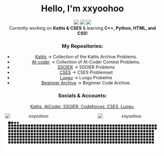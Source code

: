<h1 align="center">Hello, I'm xxyoohoo </h1>
<!--<h2 align="center"> Vocalist, Flautist, Pianist, Swimmer, Debater, Programmer! <3</h2> -->
  
<!-- Page views and stuff -->

<section align = "center">
<img src="https://img.shields.io/github/last-commit/xxyoohoo/KattisJudge.cpp?style=for-the-badge">
<img src="https://komarev.com/ghpvc/?username=xxyoohoo&style=for-the-badge">
<img src="https://img.shields.io/github/followers/xxyoohoo?style=for-the-badge&color=blueviolet">

<section align = "center">
 Currently working on <strong>Kattis & CSES</strong> & learning <strong>C++, Python, HTML, and CSS!</strong>
</section>

<h3 align="center">My Repositories:</h3>

- [Kattis](https://github.com/xxyoohoo/KattisJudge.cpp) -> Collection of the Kattis Archive Problems.
- [At-coder](https://github.com/xxyoohoo/AtCoder-Japan) -> Collection of At-Coder Contest Problems.
- [SSOIER](https://github.com/xxyoohoo/SSOIER) -> SSOIER Problems
- [CSES](https://github.com/xxyoohoo/CSES) -> CSES Problemset
- [Luogu](https://github.com/xxyoohoo/Luogu) -> Luogu Probelms
- [Beginner Archive](https://github.com/xxyoohoo/Random-Stuff ) -> Beginner Code Archive.


<h3 align="center"> Socials & Accounts:</h3>

[Kattis, ](https://open.kattis.com/users/xxyoohoo)
[AtCoder, ](https://atcoder.jp/users/xxyoohoo)
[SSOIER, ](http://ybt.ssoier.cn:8088/userinfo.php?name=xxyoohoo)
[Codeforces, ](https://codeforces.com/profile/xxyoohoo)
[CSES, ](https://codeforces.com/profile/xxyoohoo)
[Luogu, ](https://www.luogu.com.cn/user/579545)

<!-- Languages stuff -->
<!-- <h3 align="center">Languages:</h3>

<p align="center">
  <a href="https://www.w3schools.com/cpp/" target="_blank" rel="noreferrer"><img src="https://raw.githubusercontent.com/devicons/devicon/master/icons/cplusplus/cplusplus-original.svg" alt="cplusplus" width="40" height="40"/></a>
  <a href="https://www.w3schools.com/css/" target="_blank" rel="noreferrer"><img src="https://raw.githubusercontent.com/devicons/devicon/master/icons/css3/css3-original-wordmark.svg" alt="css3" width="40" height="40"/></a>
  <a href="https://www.w3.org/html/" target="_blank" rel="noreferrer"><img src="https://raw.githubusercontent.com/devicons/devicon/master/icons/html5/html5-original-wordmark.svg" alt="html5" width="40" height="40"/></a>
  <a href="https://www.python.org" target="_blank" rel="noreferrer"><img src="https://raw.githubusercontent.com/devicons/devicon/master/icons/python/python-original.svg" alt="python" width="40" height="40"/></a>
</p>


<!-- stats -->



<p><img align="left" src="https://github-readme-stats.vercel.app/api?username=xxyoohoo&show_icons=true&locale=en" alt="xxyoohoo" width="40%" height="40%" /></p>
<p><img align="right" src="https://github-readme-streak-stats.herokuapp.com/?user=xxyoohoo&" alt="xxyoohoo" width="40%" height="40%" /></p>


<!-- Snake GIF -->
<p align="center">
  <img src="https://github.com/xxyoohoo/xxyoohoo/blob/output/github-snake-dark.svg" alt="snake gif" />
</p>
